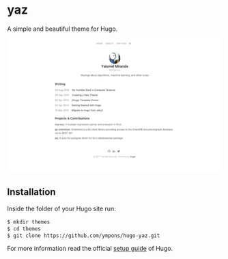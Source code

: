 # yaz

A simple and beautiful theme for Hugo.

![Screenshot](https://github.com/ympons/hugo-yaz/blob/master/images/screenshot.png)

## Installation

Inside the folder of your Hugo site run:

    $ mkdir themes
    $ cd themes
    $ git clone https://github.com/ympons/hugo-yaz.git

For more information read the official [setup guide](//gohugo.io/overview/installing/) of Hugo.
